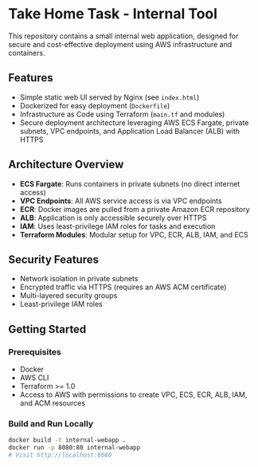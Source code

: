 # Take Home Task - Internal Tool

This repository contains a small internal web application, designed for secure and cost-effective deployment using AWS infrastructure and containers.

## Features

- Simple static web UI served by Nginx (see `index.html`)
- Dockerized for easy deployment (`Dockerfile`)
- Infrastructure as Code using Terraform (`main.tf` and modules)
- Secure deployment architecture leveraging AWS ECS Fargate, private subnets, VPC endpoints, and Application Load Balancer (ALB) with HTTPS

## Architecture Overview

- **ECS Fargate**: Runs containers in private subnets (no direct internet access)
- **VPC Endpoints**: All AWS service access is via VPC endpoints
- **ECR**: Docker images are pulled from a private Amazon ECR repository
- **ALB**: Application is only accessible securely over HTTPS
- **IAM**: Uses least-privilege IAM roles for tasks and execution
- **Terraform Modules**: Modular setup for VPC, ECR, ALB, IAM, and ECS

## Security Features

- Network isolation in private subnets
- Encrypted traffic via HTTPS (requires an AWS ACM certificate)
- Multi-layered security groups
- Least-privilege IAM roles

## Getting Started

### Prerequisites

- Docker
- AWS CLI
- Terraform >= 1.0
- Access to AWS with permissions to create VPC, ECS, ECR, ALB, IAM, and ACM resources

### Build and Run Locally

```sh
docker build -t internal-webapp .
docker run -p 8080:80 internal-webapp
# Visit http://localhost:8080
